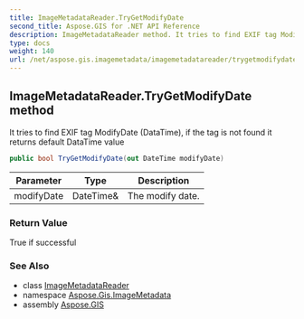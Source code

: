 ```yaml
---
title: ImageMetadataReader.TryGetModifyDate
second_title: Aspose.GIS for .NET API Reference
description: ImageMetadataReader method. It tries to find EXIF tag ModifyDate DataTime if the tag is not found it returns default DataTime value
type: docs
weight: 140
url: /net/aspose.gis.imagemetadata/imagemetadatareader/trygetmodifydate/
---
```

## ImageMetadataReader.TryGetModifyDate method

It tries to find EXIF tag ModifyDate (DataTime), if the tag is not found it returns default DataTime value

```csharp
public bool TryGetModifyDate(out DateTime modifyDate)
```

| Parameter | Type | Description |
| --- | --- | --- |
| modifyDate | DateTime& | The modify date. |

### Return Value

True if successful

### See Also

* class [ImageMetadataReader](../)
* namespace [Aspose.Gis.ImageMetadata](../../imagemetadatareader/)
* assembly [Aspose.GIS](../../../)


